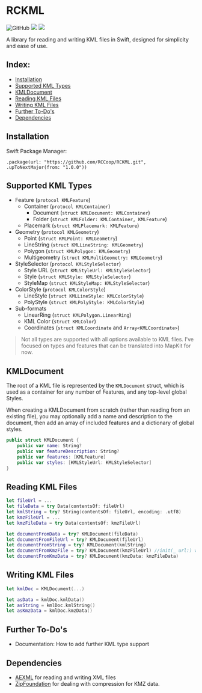 # RCKML

![GitHub](https://img.shields.io/github/license/RCCoop/RCKML)
[![](https://img.shields.io/endpoint?url=https%3A%2F%2Fswiftpackageindex.com%2Fapi%2Fpackages%2FRCCoop%2FRCKML%2Fbadge%3Ftype%3Dswift-versions)](https://swiftpackageindex.com/RCCoop/RCKML)
[![](https://img.shields.io/endpoint?url=https%3A%2F%2Fswiftpackageindex.com%2Fapi%2Fpackages%2FRCCoop%2FRCKML%2Fbadge%3Ftype%3Dplatforms)](https://swiftpackageindex.com/RCCoop/RCKML)

A library for reading and writing KML files in Swift, designed for simplicity and ease of use.

## Index:

- [Installation](#installation)
- [Supported KML Types](#supported-kml-types)
- [KMLDocument](#kmldocument)
- [Reading KML Files](#reading-kml-files)
- [Writing KML Files](#writing-kml-files)
- [Further To-Do's](#further-to-dos)
- [Dependencies](#dependencies)

## Installation

Swift Package Manager:
```
.package(url: "https://github.com/RCCoop/RCKML.git", .upToNextMajor(from: "1.0.0"))
```

## Supported KML Types

- Feature (`protocol KMLFeature`)
    - Container (`protocol KMLContainer`)
        - Document (`struct KMLDocument: KMLContainer`)
        - Folder (`struct KMLFolder: KMLContainer, KMLFeature`)
    - Placemark (`struct KMLPlacemark: KMLFeature`)
- Geometry (`protocol KMLGeometry`)
    - Point (`struct KMLPoint: KMLGeometry`)
    - LineString (`struct KMLLineString: KMLGeometry`)
    - Polygon (`struct KMLPolygon: KMLGeometry`)
    - Multigeometry (`struct KMLMultiGeometry: KMLGeometry`)
- StyleSelector (`protocol KMLStyleSelector`)
	- Style URL (`struct KMLStyleUrl: KMLStyleSelector`)
    - Style (`struct KMLStyle: KMLStyleSelector`)
    - StyleMap (`struct KMLStyleMap: KMLStyleSelector`)
- ColorStyle (`protocol KMLColorStyle`)
    - LineStyle (`struct KMLLineStyle: KMLColorStyle`)
    - PolyStyle (`struct KMLPolyStyle: KMLColorStyle`)
- Sub-formats
    - LinearRing (`struct KMLPolygon.LinearRing`)
    - KML Color (`struct KMLColor`)
    - Coordinates (`struct KMLCoordinate` and `Array<KMLCoordinate>`)

>Not all types are supported with all options available to KML files. I've focused on types and features that can be translated into MapKit for now.


## KMLDocument

The root of a KML file is represented by the `KMLDocument` struct, which is used as a container for any number of Features, and any top-level global Styles.

When creating a KMLDocument from scratch (rather than reading from an existing file), you may optionally add a name and description to the document, then add an array of included features and a dictionary of global styles.

```swift
public struct KMLDocument {
    public var name: String?
    public var featureDescription: String?
    public var features: [KMLFeature]
    public var styles: [KMLStyleUrl: KMLStyleSelector]
}
```

## Reading KML Files

```swift
let fileUrl = ...
let fileData = try Data(contentsOf: fileUrl)
let kmlString = try? String(contentsOf: fileUrl, encoding: .utf8)
let kmzFileUrl = ...
let kmzFileData = try Data(contentsOf: kmzFileUrl)

let documentFromData = try? KMLDocument(fileData)
let documentFromFileUrl = try? KMLDocument(fileUrl)
let documentFromString = try? KMLDocument(kmlString)
let documentFromKmzFile = try? KMLDocument(kmzFileUrl) //init(_ url:) works with either KML or KMZ files.
let documentFromKmzData = try? KMLDocument(kmzData: kmzFileData)
```

## Writing KML Files

```swift
let kmlDoc = KMLDocument(...)

let asData = kmlDoc.kmlData()
let asString = kmlDoc.kmlString()
let asKmzData = kmlDoc.kmzData()
```

## Further To-Do's

- Documentation: How to add further KML type support

## Dependencies

- [AEXML](https://github.com/tadija/AEXML) for reading and writing XML files
- [ZipFoundation](https://github.com/weichsel/ZIPFoundation) for dealing with compression for KMZ data.


